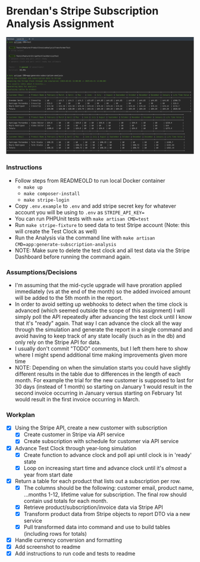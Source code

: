 # Brendan's Stripe Subscription Analysis Assignment
![Assignment Screenshot](/screenshot.png?raw=true "Assignment Screenshot")
### Instructions
- Follow steps from READMEOLD to run local Docker container
  - `make up`
  - `make composer-install`
  - `make stripe-login`
- Copy `.env.example` to `.env` and add stripe secret key for whatever account you will be using to `.env` as `STRIPE_API_KEY=`
- You can run PHPUnit tests with `make artisan CMD=test`
- Run `make stripe-fixture` to seed data to test Stripe account (Note: this will create the Test Clock as well)
- Run the Analysis via the command line with `make artisan CMD=app:generate-subscription-analysis`
- NOTE: Make sure to delete the test clock and all test data via the Stripe Dashboard before running the command again.


### Assumptions/Decisions
- I'm assuming that the mid-cycle upgrade will have proration applied immediately (vs at the end of the month) so the added invoiced amount will be added to the 5th month in the report.
- In order to avoid setting up webhooks to detect when the time clock is advanced (which seemed outside the scope of this assignment) I will simply poll the API repeatedly after advancing the test clock until I know that it's "ready" again. That way I can advance the clock all the way through the simulation and generate the report in a single command and avoid having to keep track of any state locally (such as in the db) and only rely on the Stripe API for data.
- I usually don't commit "TODO" comments, but I left them here to show where I might spend additional time making improvements given more time
- NOTE: Depending on when the simulation starts you could have slightly different results in the table due to differences in the length of each month. For example the trial for the new customer is supposed to last for 30 days (instead of 1 month) so starting on January 1 would result in the second invoice occurring in January versus starting on February 1st would result in the first invoice occurring in March.

### Workplan
- [x] Using the Stripe API, create a new customer with subscription
  - [x] Create customer in Stripe via API service
  - [x] Create subscription with schedule for customer via API service
- [x] Advance Test Clock through year-long simulation
  - [x] Create function to advance clock and poll api until clock is in 'ready' state
  - [x] Loop on increasing start time and advance clock until it's *almost* a year from start date
- [x] Return a table for each product that lists out a subscription per row.
  - [x] The columns should be the following: customer email, product name, ...months 1-12, lifetime value for subscription. The final row should contain usd totals for each month.
  - [x] Retrieve product/subscription/invoice data via Stripe API
  - [x] Transform product data from Stripe objects to report DTO via a new service
  - [x] Pull transformed data into command and use to build tables (including rows for totals)
- [x] Handle currency conversion and formatting 
- [x] Add screenshot to readme
- [x] Add instructions to run code and tests to readme
